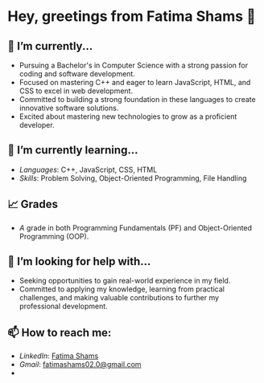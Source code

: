 # Hey, greetings from Fatima Shams 👋

## 🔭 I’m currently...
- Pursuing a Bachelor's in Computer Science with a strong passion for coding and software development.
- Focused on mastering C++ and eager to learn JavaScript, HTML, and CSS to excel in web development.
- Committed to building a strong foundation in these languages to create innovative software solutions.
- Excited about mastering new technologies to grow as a proficient developer.

## 🌱 I’m currently learning...
- *Languages*: C++, JavaScript, CSS, HTML
- *Skills*: Problem Solving, Object-Oriented Programming, File Handling

## 📈 Grades
- *A* grade in both Programming Fundamentals (PF) and Object-Oriented Programming (OOP).

## 🤔 I’m looking for help with...
- Seeking opportunities to gain real-world experience in my field.
- Committed to applying my knowledge, learning from practical challenges, and making valuable contributions to further my professional development.

## 📫 How to reach me:
- *LinkedIn*: [Fatima Shams](https://www.linkedin.com/in/fatima-shamas)
- *Gmail*: [fatimashams02.0@gmail.com](mailto:fatimashams02.0@gmail.com)
-
